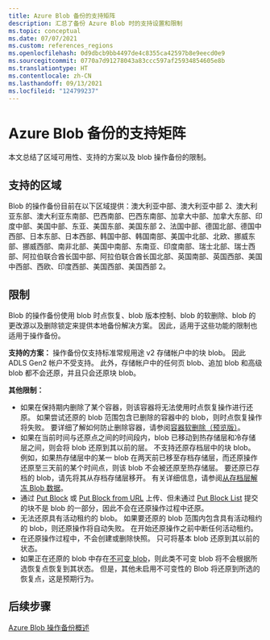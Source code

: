 ```yaml
---
title: Azure Blob 备份的支持矩阵
description: 汇总了备份 Azure Blob 时的支持设置和限制
ms.topic: conceptual
ms.date: 07/07/2021
ms.custom: references_regions
ms.openlocfilehash: 0d9dbcb9bb4497de4c8355ca42597b8e9eecd0e9
ms.sourcegitcommit: 0770a7d91278043a83ccc597af25934854605e8b
ms.translationtype: HT
ms.contentlocale: zh-CN
ms.lasthandoff: 09/13/2021
ms.locfileid: "124799237"
---
```

# <a name="support-matrix-for-azure-blobs-backup"></a>Azure Blob 备份的支持矩阵

本文总结了区域可用性、支持的方案以及 blob 操作备份的限制。

## <a name="supported-regions"></a>支持的区域

Blob 的操作备份目前在以下区域提供：澳大利亚中部、澳大利亚中部 2、澳大利亚东部、澳大利亚东南部、巴西南部、巴西东南部、加拿大中部、加拿大东部、印度中部、美国中部、东亚、美国东部、美国东部 2、法国中部、德国北部、德国中西部、日本东部、日本西部、韩国中部、韩国南部、美国中北部、北欧、挪威东部、挪威西部、南非北部、美国中南部、东南亚、印度南部、瑞士北部、瑞士西部、阿拉伯联合酋长国中部、阿拉伯联合酋长国北部、英国南部、英国西部、美国中西部、西欧、印度西部、美国西部、美国西部 2。

## <a name="limitations"></a>限制

Blob 的操作备份使用 blob 时点恢复、blob 版本控制、blob 的软删除、blob 的更改源以及删除锁定来提供本地备份解决方案。 因此，适用于这些功能的限制也适用于操作备份。

**支持的方案：** 操作备份仅支持标准常规用途 v2 存储帐户中的块 blob。 因此 ADLS Gen2 帐户不受支持。 此外，存储帐户中的任何页 blob、追加 blob 和高级 blob 都不会还原，并且只会还原块 blob。

**其他限制：**

- 如果在保持期内删除了某个容器，则该容器将无法使用时点恢复操作进行还原。 如果尝试还原的 blob 范围包含已删除的容器中的 blob，则时点恢复操作将失败。 要详细了解如何防止删除容器，请参阅[容器软删除（预览版）](../storage/blobs/soft-delete-container-overview.md)。
- 如果在当前时间与还原点之间的时间段内，blob 已移动到热存储层和冷存储层之间，则会将 blob 还原到其以前的层。 不支持还原存档层中的块 blob。 例如，如果热存储层中的某一 blob 在两天前已移至存档存储层，而还原操作还原至三天前的某个时间点，则该 blob 不会被还原至热存储层。 要还原已存档的 blob，请先将其从存档存储层移开。 有关详细信息，请参阅[从存档层解冻 Blob 数据](../storage/blobs/archive-rehydrate-overview.md)。
- 通过 [Put Block](/rest/api/storageservices/put-block) 或 [Put Block from URL](/rest/api/storageservices/put-block-from-url) 上传、但未通过 [Put Block List](/rest/api/storageservices/put-block-list) 提交的块不是 blob 的一部分，因此不会在还原操作过程中还原。
- 无法还原具有活动租约的 blob。 如果要还原的 blob 范围内包含具有活动租约的 blob，则还原操作将自动失败。 在开始还原操作之前中断任何活动租约。
- 在还原操作过程中，不会创建或删除快照。 只可将基本 blob 还原到其以前的状态。
- 如果正在还原的 blob 中存在[不可变 blob](../storage/blobs/immutable-storage-overview.md#about-immutable-storage-for-blobs)，则此类不可变 blob 将不会根据所选恢复点恢复到其状态。 但是，其他未启用不可变性的 Blob 将还原到所选的恢复点，这是预期行为。

## <a name="next-steps"></a>后续步骤

[Azure Blob 操作备份概述](blob-backup-overview.md)